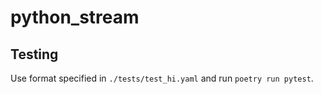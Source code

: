 # python_stream

## Testing

Use format specified in `./tests/test_hi.yaml` and run `poetry run pytest`.
